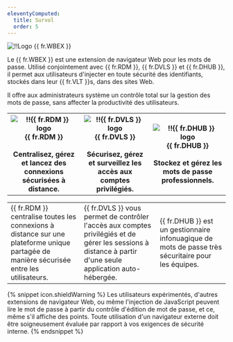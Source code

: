 ```yaml
---
eleventyComputed:
  title: Survol
  order: 5
---
```

![!!Logo {{ fr.WBEX }}](https://webdevolutions.blob.core.windows.net/images/projects/web-login/logos/web-login-color-shadow.svg)

Le {{ fr.WBEX }} est une extension de navigateur Web pour les mots de passe. Utilisé conjointement avec {{ fr.RDM }}, {{ fr.DVLS }} et {{ fr.DHUB }}, il permet aux utilisateurs d'injecter en toute sécurité des identifiants, stockés dans leur {{ fr.VLT }}s, dans des sites Web.  

Il offre aux administrateurs système un contrôle total sur la gestion des mots de passe, sans affecter la productivité des utilisateurs. 

<table>
	<tr>
		<th>
<img src="https://webdevolutions.blob.core.windows.net/images/projects/remote-desktop-manager/logos/remote-desktop-manager-icon-shadow.svg" alt="!!{{ fr.RDM }} logo"><br>
{{ fr.RDM }} <br>
<br>
Centralisez, gérez et lancez des connexions sécurisées à distance. 
<br>
		</th>
		<th>
<img src="https://webdevolutions.blob.core.windows.net/images/projects/server/logos/server-icon-shadow.svg" alt="!!{{ fr.DVLS }} logo"><br>
{{ fr.DVLS }} <br>
<br>
Sécurisez, gérez et surveillez les accès aux comptes privilégiés. <br>
		</th>
		<th>
<img src="https://webdevolutions.blob.core.windows.net/images/projects/password-hub/logos/password-hub-icon-shadow.svg" alt="!!{{ fr.DHUB }} logo"><br>
{{ fr.DHUB }} <br>
<br>
Stockez et gérez les mots de passe professionnels. <br>
		</th>
	</tr>
<table>
	<tr>
		<td>
{{ fr.RDM }} centralise toutes les connexions à distance sur une plateforme unique partagée de manière sécurisée entre les utilisateurs. 
		</td>
		<td>
{{ fr.DVLS }} vous permet de contrôler l'accès aux comptes privilégiés et de gérer les sessions à distance à partir d'une seule application auto-hébergée. 
		</td>
		<td>
{{ fr.DHUB }} est un gestionnaire infonuagique de mots de passe très sécuritaire pour les équipes. 
		</td>
	</tr>
</table>

{% snippet icon.shieldWarning %} 
Les utilisateurs expérimentés, d'autres extensions de navigateur Web, ou même l'injection de JavaScript peuvent lire le mot de passe à partir du contrôle d'édition de mot de passe, et ce, même s'il affiche des points. Toute utilisation d'un navigateur externe doit être soigneusement évaluée par rapport à vos exigences de sécurité interne. 
{% endsnippet %}
 

